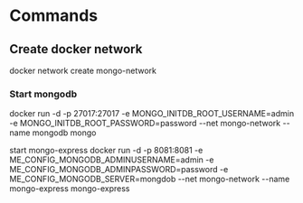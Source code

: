 # **Commands**

## Create docker network
docker network create mongo-network

### Start mongodb
docker run -d 
-p 27017:27017 
-e MONGO_INITDB_ROOT_USERNAME=admin 
-e MONGO_INITDB_ROOT_PASSWORD=password 
--net mongo-network 
--name mongodb 
mongo

start mongo-express
docker run -d 
-p 8081:8081 
-e ME_CONFIG_MONGODB_ADMINUSERNAME=admin 
-e ME_CONFIG_MONGODB_ADMINPASSWORD=password 
-e ME_CONFIG_MONGODB_SERVER=mongdob 
--net mongo-network 
--name mongo-express 
mongo-express
